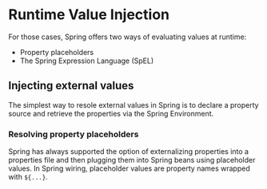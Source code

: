 # Runtime Value Injection

For those cases, Spring offers two ways of evaluating values at runtime:
* Property placeholders
* The Spring Expression Language (SpEL)

## Injecting external values

The simplest way to resole external values in Spring is to declare a property source and retrieve the properties via the Spring Environment.

### Resolving property placeholders

Spring has always supported the option of externalizing properties into a properties file and then plugging them into Spring beans using placeholder values.
In Spring wiring, placeholder values are property names wrapped with `${...}`.
